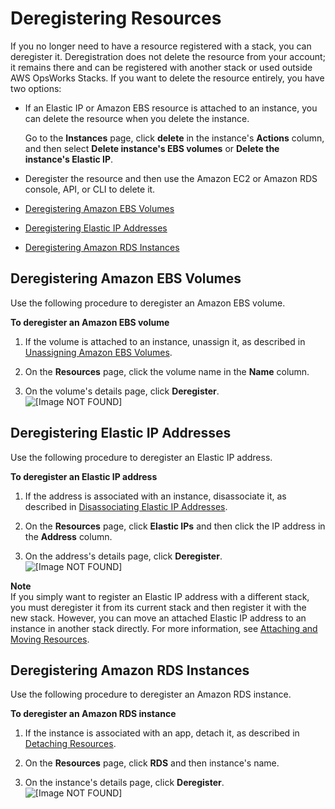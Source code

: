 # Deregistering Resources<a name="resources-dereg"></a>

If you no longer need to have a resource registered with a stack, you can deregister it\. Deregistration does not delete the resource from your account; it remains there and can be registered with another stack or used outside AWS OpsWorks Stacks\. If you want to delete the resource entirely, you have two options:

+ If an Elastic IP or Amazon EBS resource is attached to an instance, you can delete the resource when you delete the instance\.

  Go to the **Instances** page, click **delete** in the instance's **Actions** column, and then select **Delete instance's EBS volumes** or **Delete the instance's Elastic IP**\. 

+ Deregister the resource and then use the Amazon EC2 or Amazon RDS console, API, or CLI to delete it\.


+ [Deregistering Amazon EBS Volumes](#resources-dereg-ebs)
+ [Deregistering Elastic IP Addresses](#resources-dereg-eip)
+ [Deregistering Amazon RDS Instances](#resources-dereg-rds)

## Deregistering Amazon EBS Volumes<a name="resources-dereg-ebs"></a>

Use the following procedure to deregister an Amazon EBS volume\.

**To deregister an Amazon EBS volume**

1. If the volume is attached to an instance, unassign it, as described in [Unassigning Amazon EBS Volumes](resources-detach.md#resources-detach-ebs)\.

1. On the **Resources** page, click the volume name in the **Name** column\.

1. On the volume's details page, click **Deregister**\.  
![\[Image NOT FOUND\]](http://docs.aws.amazon.com/opsworks/latest/userguide/images/resources-ebs9.png)

## Deregistering Elastic IP Addresses<a name="resources-dereg-eip"></a>

Use the following procedure to deregister an Elastic IP address\.

**To deregister an Elastic IP address**

1. If the address is associated with an instance, disassociate it, as described in [Disassociating Elastic IP Addresses](resources-detach.md#resources-detach-eip)\.

1. On the **Resources** page, click **Elastic IPs** and then click the IP address in the **Address** column\.

1. On the address's details page, click **Deregister**\.  
![\[Image NOT FOUND\]](http://docs.aws.amazon.com/opsworks/latest/userguide/images/resources-eip9.png)

**Note**  
If you simply want to register an Elastic IP address with a different stack, you must deregister it from its current stack and then register it with the new stack\. However, you can move an attached Elastic IP address to an instance in another stack directly\. For more information, see [Attaching and Moving Resources](resources-attach.md)\.

## Deregistering Amazon RDS Instances<a name="resources-dereg-rds"></a>

Use the following procedure to deregister an Amazon RDS instance\.

**To deregister an Amazon RDS instance**

1. If the instance is associated with an app, detach it, as described in [Detaching Resources](resources-detach.md)\.

1. On the **Resources** page, click **RDS** and then instance's name\.

1. On the instance's details page, click **Deregister**\.  
![\[Image NOT FOUND\]](http://docs.aws.amazon.com/opsworks/latest/userguide/images/resources-rds5.png)